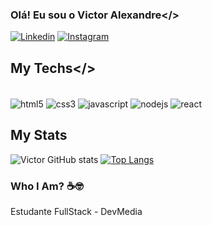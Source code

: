 

### Olá! Eu sou o Victor Alexandre</>

[![Linkedin](https://img.shields.io/badge/LinkedIn-0077B5?style=for-the-badge&logo=linkedin&logoColor=white)](https://www.linkedin.com/in/victor-alexandre-urbano/)
[![Instagram](https://img.shields.io/badge/Instagram-E4405F?style=for-the-badge&logo=instagram&logoColor=white)](https://www.instagram.com/victor_al3x4ndre/)

## My Techs</>

<div style="display: inline-block"><br/>
    <img align="center" alt="html5" src="https://img.shields.io/badge/HTML5-E34F26?style=for-the-badge&logo=html5&logoColor=white" />
    <img align="center" alt="css3" src="https://img.shields.io/badge/CSS3-1572B6?style=for-the-badge&logo=css3&logoColor=white" />
    <img align="center" alt="javascript" src="https://img.shields.io/badge/JavaScript-F7DF1E?style=for-the-badge&logo=javascript&logoColor=black" />
    <img align="center" alt="nodejs" src="https://img.shields.io/badge/Node.js-43853D?style=for-the-badge&logo=node.js&logoColor=white" />
    <img align="center" alt="react" src="https://img.shields.io/badge/React-20232A?style=for-the-badge&logo=react&logoColor=61DAFB" />
</div>

## My Stats
![Victor GitHub stats](https://github-readme-stats.vercel.app/api?username=Fawkes-creator&show_icons=true&theme=neon)
[![Top Langs](https://github-readme-stats.vercel.app/api/top-langs/?username=Fawkes-creator&layout=donut)](https://github.com/Fawkes-creator/github-readme-stats)

### Who I Am? ☕🤓

Estudante FullStack - DevMedia


